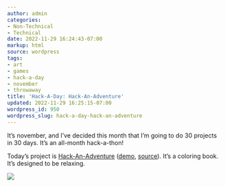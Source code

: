 ```yaml
---
author: admin
categories:
- Non-Technical
- Technical
date: 2022-11-29 16:24:43-07:00
markup: html
source: wordpress
tags:
- art
- games
- hack-a-day
- november
- throwaway
title: 'Hack-A-Day: Hack-An-Adventure'
updated: 2022-11-29 16:25:15-07:00
wordpress_id: 950
wordpress_slug: hack-a-day-hack-an-adventure
---
```

It’s november, and I’ve decided this month that I’m going to do 30 projects in 30 days. It’s an all-month hack-a-thon!

Today’s project is [Hack-An-Adventure](https://tilde.za3k.com/hackaday/adventure/) ([demo](https://tilde.za3k.com/hackaday/adventure/), [source](https://github.com/za3k/day29_adventure)). It’s a coloring book. It’s designed to be relaxing.

[![](https://blog.za3k.com/wp-content/uploads/2022/11/screenshot.gif)](https://tilde.za3k.com/hackaday/adventure/)
